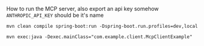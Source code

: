 




How to run the MCP server, also export an api key somehow `ANTHROPIC_API_KEY` should be it's name


```
mvn clean compile spring-boot:run -Dspring-boot.run.profiles=dev,local 

```


```
mvn exec:java -Dexec.mainClass="com.example.client.McpClientExample"

```



